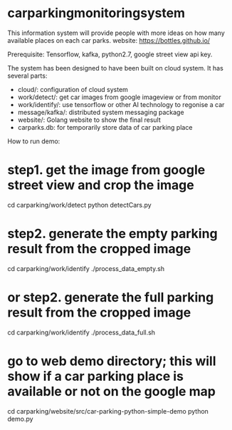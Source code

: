 # carparkingmonitoringsystem
This information system will provide people with more ideas on how many available places on each car parks.
website: https://bottles.github.io/

Prerequisite: Tensorflow, kafka, python2.7, google street view api key.

The system has been designed to have been built on cloud system. It has several parts: 
- cloud/: configuration of cloud system
- work/detect/: get car images from google imageview or from monitor
- work/identify/: use tensorflow or other AI technology to regonise a car
- message/kafka/: distributed system messaging package
- website/: Golang website to show the final result
- carparks.db: for temporarily store data of car parking place

How to run demo:
# step1. get the image from google street view and crop the image
cd carparking/work/detect
python detectCars.py

# step2. generate the empty parking result from the cropped image
cd carparking/work/identify
./process_data_empty.sh

# or step2. generate the full parking result from the cropped image
cd carparking/work/identify
./process_data_full.sh

# go to web demo directory; this will show if a car parking place is available or not on the google map
cd carparking/website/src/car-parking-python-simple-demo
python demo.py
